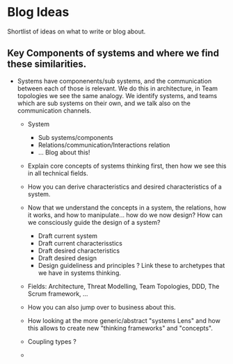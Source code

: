 # Blog Ideas

Shortlist of ideas on what to write or blog about.

## Key Components of systems and where we find these similarities.
* Systems have componenents/sub systems, and the communication between each of those is relevant. We do this in architecture, in Team topologies we see the same analogy. We identify systems, and teams which are sub systems on their own, and we talk also on the communication channels.
    * System
        * Sub systems/components
        * Relations/communication/Interactions relation
        * ...
    Blog about this!
    
    * Explain core concepts of systems thinking first, then how we see this in all technical fields. 
    * How you can derive characteristics and desired characteristics of a system.
    * Now that we understand the concepts in a system, the relations, how it works, and how to manipulate... how do we now design? How can we consciously guide the design of a system? 
        * Draft current system
        * Draft current characterisstics
        * Draft desired characteristics
        * Draft desired design
        * Design guideliness and principles ? Link these to archetypes that we have in systems thinking.
    * Fields: Architecture, Threat Modelling, Team Topologies, DDD, The Scrum framework, ...
    * How you can also jump over to business about this.
    * How looking at the more generic/abstract "systems Lens" and how this allows to create new "thinking frameworks" and "concepts".
    * Coupling types ? 
    * 